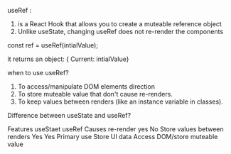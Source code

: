 useRef :
1. is a React Hook that allows you to create a muteable reference object
2. Unlike useState, changing useRef does not re-render the components 

const ref = useRef(intialValue);

it returns an object: { Current: intialValue}

when to use useRef?
1. To access/manipulate DOM elements direction
2. To store muteable value that don't cause re-renders. 
3. To keep values between renders (like an instance variable in classes).

Difference between useState and useRef?

Features                          useStaet                          useRef
Causes re-render                   yes                                No
Store values between renders       Yes                                Yes
Primary use                     Store UI data              Access DOM/store muteable value